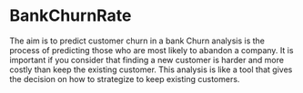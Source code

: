 # BankChurnRate
The aim is to predict customer churn in a bank Churn analysis is the process of predicting those who are most likely to abandon a company. It is important if you consider that finding a new customer is harder and more costly than keep the existing customer. This analysis is like a tool that gives the decision on how to strategize to keep existing customers.
